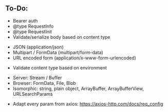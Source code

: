 ## To-Do:

* Bearer auth
* @type RequestInfo
* @type RequestInit
* Validate/serialize body based on content type
- JSON (application/json)
- Multipart / FormData (multipart/form-data)
- URL encoded form (application/x-www-form-urlencoded)
* Validate content type based on environment
- Server: Stream / Buffer
- Browser: FormData, File, Blob
- Isomorphic: string, plain object, ArrayBuffer, ArrayBufferView, URLSearchParams
* Adapt every param from axios: https://axios-http.com/docs/req_config
